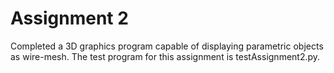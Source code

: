 # Assignment 2
Completed a 3D graphics program capable of displaying parametric objects as wire-mesh. The test program for this assignment is testAssignment2.py.
